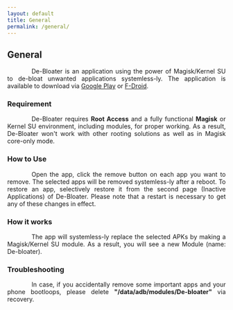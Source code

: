 ```yaml
---
layout: default
title: General
permalink: /general/
---
```


<style>
    tab1 { padding-left: 4em; }
</style>

## General

<p style="text-align: justify;"><tab1>De-Bloater is an application using the power of Magisk/Kernel SU to de-bloat unwanted applications systemless-ly. The application is available to download via <a href="https://play.google.com/store/apps/details?id=com.sunilpaulmathew.debloater" target="_blank">Google Play</a> or <a href="https://f-droid.org/packages/com.sunilpaulmathew.debloater" target="_blank">F-Droid</a>.</tab1></p>

### Requirement

<p style="text-align: justify;"><tab1>De-Bloater requires <b>Root Access</b> and a fully functional <b>Magisk</b> or Kernel SU environment, including modules, for proper working. As a result, De-Bloater won't work with other rooting solutions as well as in Magisk core-only mode.</tab1></p>

### How to Use
<p style="text-align: justify;"><tab1>Open the app, click the remove button on each app you want to remove. The selected apps will be removed systemless-ly after a reboot. To restore an app, selectively restore it from the second page (Inactive Applications) of De-Bloater. Please note that a restart is necessary to get any of these changes in effect.</tab1></p>

### How it works
<p style="text-align: justify;"><tab1>The app will systemless-ly replace the selected APKs by making a Magisk/Kernel SU module. As a result, you will see a new Module (name: De-bloater).</tab1></p>

### Troubleshooting
<p style="text-align: justify;"><tab1>In case, if you accidentally remove some important apps and your phone bootloops, please delete <b>"/data/adb/modules/De-bloater"</b> via recovery.</tab1></p>
